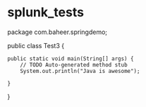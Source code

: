 # splunk_tests
package com.baheer.springdemo;

public class Test3 {

	public static void main(String[] args) {
		// TODO Auto-generated method stub
		System.out.println("Java is awesome");

	}

}
